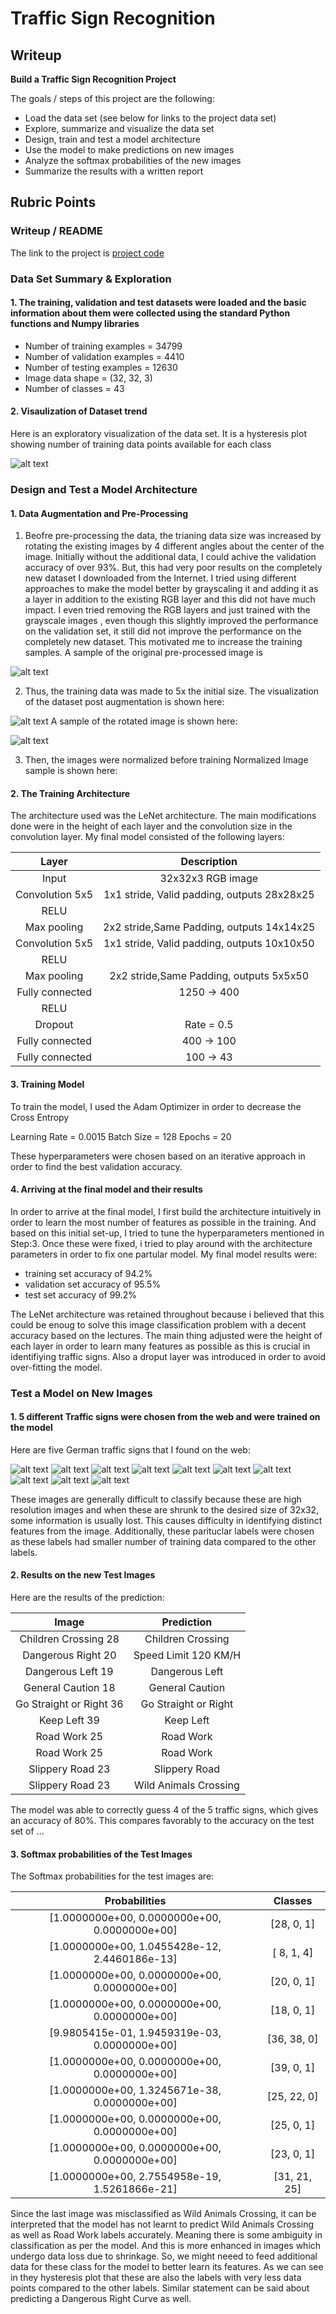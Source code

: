 # **Traffic Sign Recognition** 

## Writeup



**Build a Traffic Sign Recognition Project**

The goals / steps of this project are the following:
* Load the data set (see below for links to the project data set)
* Explore, summarize and visualize the data set
* Design, train and test a model architecture
* Use the model to make predictions on new images
* Analyze the softmax probabilities of the new images
* Summarize the results with a written report


[//]: # (Image References)

[image1]: ./examples/Hysteresis_plot.jpg "Visualization"
[image2]: ./examples/Pre-process_ex.jpg "Initial Image before pre-processing"
[image3]: ./examples/Post_Augmentation_Hysteresis_plot.jpg "Post Augmentation Visualization"
[image4]: ./examples/Rotated_Image.jpg "Rotated Image"
[image5]: ./new_test_images/children-crossing.jpg "Children Crossing"
[image6]: ./new_test_images/dang_right.jpg "Dangerous Right"
[image7]: ./new_test_images/dang_left.jpg "Dangerous Left"
[image8]: ./new_test_images/gen_Caution.jpg "General Caution"
[image9]: ./new_test_images/go_straight_or_right.jpg "Go Straight or Right"
[image10]: ./new_test_images/keep_left.jpg "Keep Left"
[image11]: ./new_test_images/road_work.jpg "Road Work"
[image12]: ./new_test_images/road_work_1.jpg "Keep Left"
[image13]: ./new_test_images/slippery_road.jpg "Slippery Road"
[image14]: ./new_test_images/slippery_road_1.jpg "Slippery Road"


## Rubric Points

### Writeup / README


The link to the project is [project code](https://github.com/rrsaikarthik3/Project_3_Classifying_Traffic_signs/blob/master/Traffic_Sign_Classifier.ipynb)

### Data Set Summary & Exploration

#### 1. The training, validation and test datasets were loaded and the basic information about them were collected using the standard Python functions and Numpy libraries


* Number of training examples = 34799
* Number of validation examples = 4410
* Number of testing examples = 12630
* Image data shape = (32, 32, 3)
* Number of classes = 43

#### 2. Visaulization of Dataset trend

Here is an exploratory visualization of the data set. It is a hysteresis plot showing number of training data points available for each class

![alt text][image1]

### Design and Test a Model Architecture

#### 1. Data Augmentation and Pre-Processing
1. Beofre pre-processing the data, the trianing data size was increased by rotating the existing images by 4 different angles about the center of the image. Initially without the additional data, I could achive the validation accuracy of over 93%. But, this had very poor results on the completely new dataset I downloaded from the Internet. I tried using different approaches to make the model better by grayscaling it and adding it as a layer in addition to the existing RGB layer and this did not have much impact. I even tried removing the RGB layers and just trained with the grayscale images , even though this slightly improved the performance on the validation set, it still did not improve the performance on the completely new dataset. This motivated me to increase the training samples. 
A sample of the original pre-processed image is 

![alt text][image2]

2. Thus, the training data was made to 5x the initial size. 
The visualization of the dataset post augmentation is shown here:

![alt text][image3]
A sample of the rotated image is shown here: 

![alt text][image4]

3. Then, the images were normalized before training
Normalized Image sample is shown here:






#### 2. The Training Architecture

The architecture used was the LeNet architecture. The main modifications done were in the height of each layer and the convolution size in the convolution layer.
My final model consisted of the following layers:

| Layer         		|     Description	        					| 
|:---------------------:|:---------------------------------------------:| 
| Input         		| 32x32x3 RGB image   							| 
| Convolution 5x5     	| 1x1 stride, Valid padding, outputs 28x28x25 	|
| RELU					|												|
| Max pooling	      	| 2x2 stride,Same Padding,  outputs 14x14x25 				|
| Convolution 5x5	    |  1x1 stride, Valid padding, outputs 10x10x50     									|
| RELU					|												|
| Max pooling	      	| 2x2 stride,Same Padding,  outputs 5x5x50 				|
| Fully connected		| 1250 -> 400        									|
| RELU					|												|
| Dropout				|	 Rate = 0.5											|
| Fully connected		| 400 -> 100        									|
| Fully connected		| 100 -> 43        									|

 


#### 3. Training Model
To train the model, I used the Adam Optimizer in order to decrease the Cross Entropy 

Learning Rate = 0.0015
Batch Size = 128
Epochs = 20

These hyperparameters were chosen based on an iterative approach in order to find the best validation accuracy.

#### 4. Arriving at the final model and their results

In order to arrive at the final model, I first build the architecture intuitively in order to learn the most number of features as possible in the training. And based on this initial set-up, I tried to tune the hyperparameters mentioned in Step:3.
Once these were fixed, i tried to play around with the architecture parameters in order to fix one partular model. 
My final model results were:
* training set accuracy of 94.2%
* validation set accuracy of  95.5%
* test set accuracy of 99.2%

The LeNet architecture was retained throughout because i believed that this could be enoug to solve this image classification problem with a decent accuracy based on the lectures. The main thing adjusted were the height of each layer in order to learn many features as possible as this is crucial in identifiying traffic signs. Also a droput layer was introduced in order to avoid over-fitting the model.

### Test a Model on New Images

#### 1. 5 different Traffic signs were chosen from the web and were trained on the model

Here are five German traffic signs that I found on the web:

![alt text][image5] ![alt text][image6] ![alt text][image7]
![alt text][image8] ![alt text][image9] ![alt text][image10]
![alt text][image11] ![alt text][image12] ![alt text][image13]
![alt text][image14]


These images are generally difficult to classify because these are high resolution images and when these are shrunk to the desired size of 32x32, some information is usually lost. This causes difficulty in identifying distinct features from the image. Additionally, these parituclar labels were chosen as these labels had smaller number of training data compared to the other labels.

#### 2. Results on the new Test Images

Here are the results of the prediction:

| Image			        |     Prediction	        					|
|:---------------------:|:---------------------------------------------:| 
| Children Crossing   28  		|  	Children Crossing							|
| Dangerous Right   20  			| 		Speed Limit 120 KM/H						|
| Dangerous Left			19		|  	Dangerous Left				|
| General Caution	  18    		| 	General Caution		 				|
| Go Straight or Right	 36|   Go Straight or Right   							|
| Keep Left    	39	|  	Keep Left 								| 
| Road Work    	25		| 		Road Work								|
| Road Work    	25		| 		Road Work								|
| Slippery Road		23		|			Slippery Road								|
| Slippery Road			23	|			Wild Animals Crossing							|




The model was able to correctly guess 4 of the 5 traffic signs, which gives an accuracy of 80%. This compares favorably to the accuracy on the test set of ...

#### 3. Softmax probabilities of the Test Images

The Softmax probabilities for the test images are:

| Probabilities    | Classes |
|:---------------------:|:---------------------------------------------:| 
| [1.0000000e+00, 0.0000000e+00, 0.0000000e+00] | [28,  0,  1] |
| [1.0000000e+00, 1.0455428e-12, 2.4460186e-13] | [ 8,  1,  4] |
| [1.0000000e+00, 0.0000000e+00, 0.0000000e+00] | [20,  0,  1] |
| [1.0000000e+00, 0.0000000e+00, 0.0000000e+00] | [18,  0,  1] | 
| [9.9805415e-01, 1.9459319e-03, 0.0000000e+00] | [36, 38,  0] |
| [1.0000000e+00, 0.0000000e+00, 0.0000000e+00] | [39,  0,  1] |
| [1.0000000e+00, 1.3245671e-38, 0.0000000e+00] | [25, 22,  0] |
| [1.0000000e+00, 0.0000000e+00, 0.0000000e+00] | [25,  0,  1] |
| [1.0000000e+00, 0.0000000e+00, 0.0000000e+00] | [23,  0,  1] |
| [1.0000000e+00, 2.7554958e-19, 1.5261866e-21] | [31, 21, 25] |

Since the last image was misclassified as Wild Animals Crossing, it can be interpreted that the model has not learnt to predict Wild Animals Crossing as well as Road Work labels accurately. Meaning there is some ambiguity in classification as per the model. And this is more enhanced in images which undergo data loss due to shrinkage. So, we might neeed to feed additional data for these class for the model to better learn its features. As we can see in they hysteresis plot that these are also the labels with very less data points compared to the other labels. Similar statement can be said about predicting a Dangerous Right Curve as well. 


